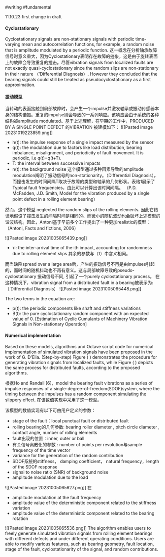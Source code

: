 #writing #fundamental 

11.10.23 first change in draft  
#### Cyclostationary
Cyclostationary signals are non-stationary signals with periodic time-varying mean and autocorrelation functions, for example, a random noise that is amplitude modulated by a periodic function. 这一概念在分析轴承故障信号时意义重大，因为Cyclostationary表明存在故障的迹象，这是由于旋转表面上的故障会导致重复的撞击。尽管vibration signals from localized faults are not exactly quasi-cyclostationary since the random slips are non-stationary in their nature （‘Differential Diagnosis）. However they concluded that the bearing signals could still be treated as pseudocyclostationary as a first approximation.
#### 振动模型
当转动的表面接触到局部故障时，会产生一个impulse并激发轴承或振动传感器本身的结构谐振。重复的impulse则会导致的一系列响应。该响应会由于系统的各种结构被amplitude modulated。基于上述理解，在早期的工作中，PRODUCED BY A SINGLE POINT DEFECT 的VIBRATION 被建模如下：
![[Pasted image 20231019223859.png]]
- h(t): the impulse response of a single impact measured by the sensor
- q(t): the modulation due to factors like load distribution, bearing imbalance, misalignment, and periodicity of fault movement. It is periodic, i.e q(t)=q(t+T).
- T: the interval between successive impacts
- n(t): the background noise
这个模型通过多种因素导致的amplitude modulation阐明了振动信号的non-stationarity。（Differential Diagnosis）。而撞击发生的时间间隔T取决于故障的类型和轴承的几何形状。表格1展示了Typical fault frequencies，由此可以计算出该时间间隔。 （P.D. McFadden, J.D. Smith, Model for the vibration produced by a single point defect in a rolling element bearing）

然而，这个模型 neglected the random slips of the rolling elements. 因此它错误地假设了撞击发生的间隔时间是相同的。而微小的随机波动也会破坏上述模型的谐波结构。因此，Antoni基于早前多个工作提出了一种更加realistic的模型：（Antoni, Facts and fictions, 2006）


![[Pasted image 20231005065439.png]]

- τi: the inter-arrival time of the ith impact, accounting for randomness due to rolling element slips
其余的参数与（1）中含义相同。

而当缺陷spread over a large area后，产生的振动信号不再是由impulses引起的，而时间的随机抖动也不再有意义。这与局部故障导致的pseudo-cyclostationary 振动信号不同, 引起了一个purely cyclostationary process。
在这种情况下，vibration signal from a distributed fault in a bearing被表示为:  （‘Differential Diagnosis）
![[Pasted image 20231005065448.png]]

The two terms in the equation are: 
- p(t): the periodic components like shaft and stiffness variations
- B(t): the pure cyclostationary random component with an expected value of 0. [Estimation of Cyclic Cumulants of Machinery Vibration Signals in Non-stationary Operation]
#### Numerical implementation
Based on these models, algorithms and Octave script code for numerical implementation of simulated vibration signals have been proposed in the work of G. D'Elia.  (Step-by-step) Figure ( ) demonstrates the procedure for generating vibration signals from localized faults, while Figure ( ) depicts the same process for distributed faults, according to the proposed algorithms.

根据Ho and Randall [6]，model the bearing fault vibrations as a series of impulse responses of a single-degree-of-freedom(SDOF)system, where the timing between the impulses has a random component simulating the slippery effect. 在该数值实现中采用了这一模型。

该模型的数值实现有以下可由用户定义的参数：
- stage of the fault：local punctual fault or distributed fault
- rolling bearing的几何参数: bearing roller diameter , pitch circle diameter , contact angle, number of rolling elements 
- fault出现的位置：inner, outer or ball 
- 有关信号离散化的参数 : number of points per revolution与sample frequency of the time vector
- variance for the generation of the random contribution
- SDOF系统的stiffness， damping coefficient， natural frequency，length of the SDOF response
- signal to noise ratio (SNR) of background noise
- amplitude modulation due to the load

![[Pasted image 20231005065627.png]]
在
- amplitude modulation at the fault frequency
- amplitude value of the deterministic component related to the stiffness variation
- amplitude value of the deterministic component related to the bearing rotation

![[Pasted image 20231005065536.png]]
The algorithm enables users to freely generate simulated vibration signals from rolling element bearings with different defects and under different operating conditions. Users are able to modify various features, such as bearing geometry, fault location, stage of the fault, cyclostationarity of the signal, and random contributions.
